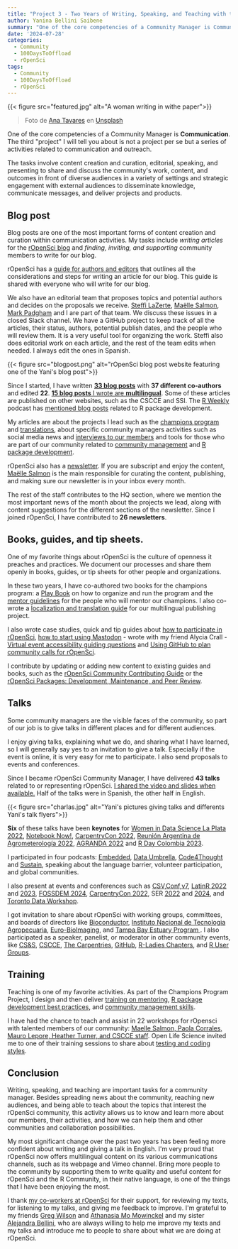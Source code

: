 ```yaml
---
title: "Project 3 - Two Years of Writing, Speaking, and Teaching with the rOpenSci Community"
author: Yanina Bellini Saibene
summary: "One of the core competencies of a Community Manager is Communication. The third 'project' I will tell you about is not a project per se but a series of activities related to communication and outreach." 
date: '2024-07-28'
categories:
  - Community
  - 100DaysToOffload
  - rOpenSci
tags:
  - Community
  - 100DaysToOffload
  - rOpenSci
---
```


{{< figure src="featured.jpg" alt="A woman writing in withe paper">}}

> Foto de <a href="https://unsplash.com/es/@ana_tavares?utm_content=creditCopyText&utm_medium=referral&utm_source=unsplash">Ana Tavares</a> en <a href="https://unsplash.com/es/fotos/mujer-escribiendo-en-papel-blanco-VDwINWBdX0Y?utm_content=creditCopyText&utm_medium=referral&utm_source=unsplash">Unsplash</a>
  

One of the core competencies of a Community Manager is **Communication**. The third "project" I will tell you about is not a project per se but a series of activities related to communication and outreach. 

The tasks involve content creation and curation, editorial, speaking, and presenting to share and discuss the community's work, content, and outcomes in front of diverse audiences in a variety of settings and strategic engagement with external audiences to disseminate knowledge, communicate messages, and deliver projects and products.

## Blog post

Blog posts are one of the most important forms of content creation and curation within communication activities. My tasks include *writing articles* for the [rOpenSci blog](https://ropensci.org/blog/) and *finding, inviting, and supporting* community members to write for our blog.

rOpenSci has a [guide for authors and editors](https://blogguide.ropensci.org/) that outlines all the considerations and steps for writing an article for our blog. This guide is shared with everyone who will write for our blog.

We also have an editorial team that proposes topics and potential authors and decides on the proposals we receive. [Steffi LaZerte](https://ropensci.org/author/steffi-lazerte/), [Maëlle Salmon](https://ropensci.org/author/ma%C3%ABlle-salmon/), [Mark Padgham](https://ropensci.org/author/mark-padgham/) and I are part of that team. We discuss these issues in a closed Slack channel. We have a GitHub project to keep track of all the articles, their status, authors, potential publish dates, and the people who will review them. It is a very useful tool for organizing the work. Steffi also does editorial work on each article, and the rest of the team edits when needed. I always edit the ones in Spanish.

{{< figure src="blogpost.png" alt="rOpenSci blog post website featuring one of the Yani's blog post">}}

Since I started, I have written [**33 blog posts**](https://ropensci.org/author/yanina-bellini-saibene/) with **37 different co-authors** and edited **22**. [**15 blog posts** I wrote are **multilingual**](https://ropensci.org/es/author/yanina-bellini-saibene/). Some of these articles are published on other websites, such as the CSCCE and SSI. The [R Weekly](https://podcastindex.social/@rpodcast/112088010359984654) podcast has [mentioned blog posts](https://podcastindex.social/@rpodcast/112009437310096805) related to R package development.

My articles are about the projects I lead such as the [champions program](https://ropensci.org/tags/champions-program/) and [translations](https://ropensci.org/tags/multilingual>), about specific community managers activities such as social media news and [interviews to our members](/blog/2024-06-30-ropensci-2years-r-universe-en/) and tools for those who are part of our community related to [community management](https://ropensci.org/tags/community-manager-tools/) and [R package development](https://ropensci.org/tags/package-development/).

rOpenSci also has a [newsletter](https://ropensci.org/tags/newsletter/). If you are subscript and enjoy the content, [Maëlle Salmon](https://ropensci.org/author/ma%C3%ABlle-salmon/) is the main responsible for curating the content, publishing, and making sure our newsletter is in your inbox every month.

The rest of the staff contributes to the HQ section, where we mention the most important news of the month about the projects we lead, along with content suggestions for the different sections of the newsletter. Since I joined rOpenSci, I have contributed to **26 newsletters**.


## Books, guides, and tip sheets.

One of my favorite things about rOpenSci is the culture of openness it preaches and practices. We document our processes and share them openly in books, guides, or tip sheets for other people and organizations.

In these two years, I have co-authored two books for the champions program: a [Play Book](https://ropenscilabs.github.io/champions-program-playbook/) on how to organize and run the program and the [mentor guidelines](https://ropensci-org.github.io/champions-mentor-guidelines/) for the people who will mentor our champions.  I also co-wrote a [localization and translation guide](https://translationguide.ropensci.org/) for our multilingual publishing project.

I also wrote case studies, quick and tip guides about [how to participate in rOpenSci](https://ropensci.org/blog/2022/09/13/contributing-ropensci/), [how to start using Mastodon](<https://zenodo.org/records/10019853>) - wrote with my friend Alycia Crall - [Virtual event accessibility guiding questions](https://zenodo.org/records/8043909) and [Using GitHub to plan community calls for rOpenSci](https://zenodo.org/records/12117430).

I contribute by updating or adding new content to existing guides and books, such as the [rOpenSci Community Contributing Guide](https://contributing.ropensci.org/) or the [rOpenSci Packages: Development, Maintenance, and Peer Review](https://devguide.ropensci.org/).

## Talks

Some community managers are the visible faces of the community, so part of our job is to give talks in different places and for different audiences.

I enjoy giving talks, explaining what we do, and sharing what I have learned, so I will generally say yes to an invitation to give a talk. Especially if the event is online, it is very easy for me to participate. I also send proposals to events and conferences. 

Since I became rOpenSci Community Manager, I have delivered **43 talks** related to or representing rOpenSci. [I shared the video and slides when available.](/talk/) Half of the talks were in Spanish, the other half in English.

{{< figure src="charlas.jpg" alt="Yani's pictures giving talks and differents Yani's talk flyers">}}

**Six** of these talks have been **keynotes** for [Women in Data Science La Plata 2022](/talk/2022_wisd_la_plata/), [Notebook Now!](/talk/2022_notebooksnow_agu/), [CarpentryCon 2022](), [Reunión Argentina de Agrometerología 2022](/talk/2022_keynote_rada/), [AGRANDA 2022](/talk/2022_agranda/) and [R Day Colombia 2023](/talk/2023_rday_colombia/).

I participated in four podcasts: [Embedded](/talk/2023_embedded_podcast/), [Data Umbrella](/talk/2023_dataumbrella/), [Code4Thought](/talk/2024_code_4_thought_podcast/) and [Sustain](/talk/2024_sustain_podcast/), speaking about the language barrier, volunteer participation, and global communities. 

I also present at events and conferences such as [CSV,Conf,v7](/talk/2023_csv_conf/), [LatinR 2022](/talk/2022_latinr_teachandgetpaid/) and [2023](/talk/2023_latinr_ropensci/), [FOSSDEM 2024](/talk/2024_devroom/), [CarpentryCon 2022](/talk/2022_lightning_talk_carpentrycon/), SER [2022](/talk/2022_ser_brasil/) and [2024](/talk/2024_ser_brasil/), and [Toronto Data Workshop](/talk/2023_torontoworkshopreproducibility/).

I got invitation to share about rOpenSci with working groups, committees, and boards of directors like [Bioconductor](/talk/2023_bioconductor/), [Instituto Nacional de Tecnologia Agropecuaria](/talk/2022_ropensci_pae_inta/), [Euro-BioImaging](/talk/2023_eurobioimaging/), and [Tampa Bay Estuary Program ](/talk/2023_tbep/). I also participated as a speaker, panelist, or moderator in other community events, like [CS&S](/talk/2022_css/), [CSCCE](/talk/2022_cscce_cc_nov/), [The Carpentries](/talk/2023-10-30-thecarpentries25/), [GitHub](/talk/2022_octogatos/), [R-Ladies Chapters](/talk/2023_r-ladiesmexico/), and [R User Groups](/talk/2022_ropensci_champion_abuja/).

## Training

Teaching is one of my favorite activities. As part of the Champions Program Project, I design and then deliver [training on mentoring](https://ropensci-training.github.io/ropensci-mentors/), [R package development best practices](https://paocorrales.github.io/git-developing-software-together/), and [community management skills](https://osschampionsprogram.netlify.app/#/title-slide).

I have had the chance to teach and assist in 22 workshops for rOpensci with talented members of our community: [Maelle Salmon, Paola Corrales, Mauro Lepore, Heather Turner, and CSCCE staff](/blog/2023/08/04/champions-program-training/). Open Life Science invited me to one of their training sessions to share about [testing and coding styles](/talk/2023_ols/). 


## Conclusion

Writing, speaking, and teaching are important tasks for a community manager. Besides spreading news about the community, reaching new audiences, and being able to teach about the topics that interest the rOpenSci community, this activity allows us to know and learn more about our members, their activities, and how we can help them and other communities and collaboration possibilities.

My most significant change over the past two years has been feeling more confident about writing and giving a talk in English. I'm very proud that rOpenSci now offers multilingual content on its various communications channels, such as its webpage and Vimeo channel. Bring more people to the community by supporting them to write quality and useful content for rOpenSci and the R Community, in their native language, is one of the things that I have been enjoying the most.

I thank [my co-workers at rOpenSci](https://ropensci.org/about/#team) for their support, for reviewing my texts, for listening to my talks, and giving me feedback to improve. I'm grateful to my friends [Greg Wilson](https://third-bit.com) and [Athanasia Mo Mowinckel](https://drmowinckels.io) and my sister [Alejandra Bellini](https://www.instagram.com/alejandrabellini/), who are always willing to help me improve my texts and my talks and introduce me to people to share about what we are doing at rOpenSci.
